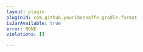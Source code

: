 ```yaml
---
layout: plugin
pluginId: com.github.youribonnaffe.gradle.format
isJarAvailable: true
error: NONE
violations: []

---
```

